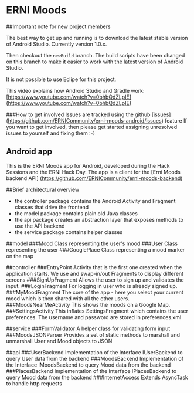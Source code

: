 ERNI Moods
==========

##Important note for new project members

The best way to get up and running is to download the latest stable version of Android Studio. Currently version 1.0.x.

Then checkout the ``newBuild`` branch. The build scripts have been changed on this branch to make it easier to work with the latest version of Android Studio.

It is not possible to use Eclipe for this project.

This video explains how Android Studio and Gradle work: [https://www.youtube.com/watch?v=0bhbQdZLpIE] (https://www.youtube.com/watch?v=0bhbQdZLpIE)

###How to get involved
Issues are tracked using the github [issues] (https://github.com/ERNICommunity/erni-moods-android/issues) feature
If you want to get involved, then please get started assigning unresolved issues to yourself and fixing them :-)


Android app
-----------

This is the ERNI Moods app for Android, developed during the Hack Sessions and the ERNI Hack Day.
The app is a client for the [Erni Moods backend API] (https://github.com/ERNICommunity/erni-moods-backend)

##Brief architectural overview
* the controller package contains the Android Activity and Fragment classes that drive the frontend
* the model package contains plain old Java classes
* the api package creates an abstraction layer that exposes methods to use the API backend
* the service package contains helper classes

##model
###Mood
Class representing the user's mood
###User
Class representing the user
###GooglePlace
Class representing a mood marker on the map 

##controller
###EntryPoint
Activity that is the first one created when the application starts. We use and swap-in/out Fragments to display different screens
###SignUpFragment
Allows the user to sign up and validates the input.
###LoginFragment
For logging in user who is already signed up.
###MyMoodFragment
The core of the app - here you select your current mood which is then shared with all the other users.
###MoodsNearMeActivity
This shows the moods on a Google Map.
###SettingsActivity
This inflates SettingsFragment which contains the user preferences. The username and password are stored in preferences.xml

##service
###FormValidator
A helper class for validating form input
###MoodsJSONParser
Provides a set of static methods to marshall and unmarshall User and Mood objects to JSON

##api
###UserBackend
Implementation of the Interface IUserBackend to query User data from the backend
###MoodsBackend
Implementation of the Interface IMoodsBackend to query Mood data from the backend
###PlacesBackend
Implementation of the Interface IPlacesBackend to query Mood data from the backend
###InternetAccess
Extends AsyncTask to handle http requests




